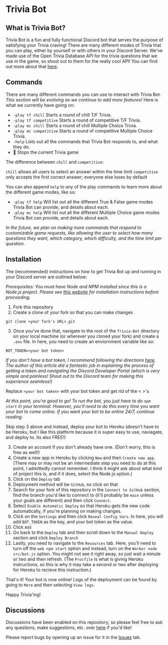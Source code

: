 # Trivia Bot

## What is Trivia Bot?

Trivia Bot is a fun and fully functional Discord bot that serves the purpose of satisfying your Trivia craving! There are many different modes of Trivia that you can play, either by yourself or with others in your Discord Server. We've made use of the Open Trivia Database API for the trivia questions that we use in the game, so shout out to them for the really cool API! You can find out more about that [here](https://opentdb.com/).

## Commands

There are many different commands you can use to interact with Trivia Bot. _This section will be evolving as we continue to add more features!_ Here is what we currently have going on:

-   `-play tf chill` Starts a round of chill T/F Trivia.
-   `-play tf competitive` Starts a round of competitive T/F Trivia.
-   `-play mc chill` Starts a round of chill Multiple Choice Trivia.
-   `-play mc competitive` Starts a round of competitive Multiple Choice Trivia.
-   `-help` Lists out all the commands that Trivia Bot responds to, and what they do.
-   🛑 Stops the current Trivia game

The difference between `chill` and `competitive`:

`chill` allows all users to select an answer within the time limit
`competitive` only accepts the first correct answer; everyone else loses by default

You can also append `help` to any of the play commands to learn more about the different game modes, like so:

-   `-play tf help` Will list out all the different True & False game modes Trivia Bot can provide, and details about each.
-   `-play mc help` Will list out all the different Multiple Choice game modes Trivia Bot can provide, and details about each.

_In the future, we plan on making more commands that respond to customizable game requests, like allowing the user to select how many questions they want, which category, which difficulty, and the time limit per question._

## Installation

The (recommended) instructions on how to get Trivia Bot up and running in your Discord server are outlined below:

_Prerequisites: You must have Node and NPM installed since this is a Node.js project. Please see [this website](https://www.npmjs.com/get-npm) for installation instructions before proceeding._

1. Fork this repository
2. Create a clone of your fork so that you can make changes

```
git clone <your fork's URL>.git
```

3. Once you've done that, navigate to the root of the `Trivia-Bot` directory on your local machine (or wherever you cloned your fork) and create a `.env` file. In here, you need to create an enviornment variable like so:

```
BOT_TOKEN=<your bot token>
```

_If you don't have a bot token, I recommend following the directions [here](https://www.writebots.com/discord-bot-token/). The author of this article did a fantastic job in explaining the process of getting a token and navigating the Discord Developer Portal (which is very simple and painless! Shout out to the Discord team for making this experience seamless!)_

Replace `<your bot token>` with your bot token and get rid of the < >'s

_At this point, you're good to go! To run the bot, you just have to do `npm start` in your terminal. However, you'll need to do this every time you want your bot to come online. If you want your bot to be online 24/7, continue reading._

Skip step 3 above and instead, deploy your bot to Heroku (doesn't have to be Heroku, but I like this platform because it is super easy to use, naviagate, and deploy to. Its also FREE!)

3. Create an account if you don't already have one. (Don't worry, this is free as well!)
4. Create a new app in Heroku by clicking `New` and then `Create new app`. (There may or may not be an intermediate step you need to do at this point, I admittedly cannot remember. I think it might ask about what kind of project this is, and if it does, select the Node.js option.)
5. Click on the `Deploy` tab
6. Deployment method will be `GitHub`, so click on that
7. Search for your fork of this repository in the `Connect to GitHub` section, find the branch you'd like to connect to (it'll probably be `main` unless your goals are different) and then click `Connect`.
8. Select `Enable Automatic Deploy` so that Heroku gets the new code automatically, if you're planning on making changes.
9. Click on the `Settings` and then click `Reveal Config Vars`. In here, you will add `BOT_TOKEN` as the key, and your bot token as the value.
10. Click `Add`
11. Go back to the `Deploy` tab and then scroll down to the `Manual Deploy` section and click `Deploy Branch`
12. Lastly, you need to navigate to the `Resources` tab. Here, you'll need to turn off the `web npm start` option and instead, turn on the `Worker node src/bot.js` option. You might not see it right away, so just wait a minute or two and then refresh. (The `Procfile` is what is giving Heroku instructions, so this is why it may take a second or two after deploying for Heroku to recieve this instruction.)

That's it! Your bot is now online! Logs of the deployment can be found by going to `More` and then selecting `View logs`.

Happy Trivia'ing!

## Discussions 

Discussions have been enabled on this repository, so please feel free to ask any questions, make suggestions, etc. over [here](https://github.com/elenirotsides/Trivia-Bot/discussions) if you'd like!

Please report bugs by opening up an issue for it in the [Issues](https://github.com/elenirotsides/Trivia-Bot/issues) tab. 